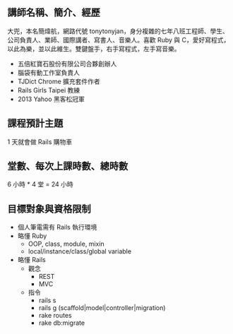 ## 講師名稱、簡介、經歷

大兜，本名簡煒航，網路代號 tonytonyjan，身分複雜的七年八班工程師、學生、公司負責人、業師、國際講者、寫書人、音樂人。喜歡 Ruby 與 C，愛好寫程式，以此為樂，並以此維生。雙鍵盤手，右手寫程式，左手寫音樂。

- 五倍紅寶石股份有限公司合夥創辦人
- 腦袋有動工作室負責人
- TJDict Chrome 擴充套件作者
- Rails Girls Taipei 教練
- 2013 Yahoo 黑客松冠軍

## 課程預計主題

1 天就會做 Rails 購物車

## 堂數、每次上課時數、總時數

6 小時 * 4 堂 = 24 小時

## 目標對象與資格限制

- 個人筆電需有 Rails 執行環境
- 略懂 Ruby
  - OOP, class, module, mixin
  - local/instance/class/global variable
- 略懂 Rails
  - 觀念
    - REST
    - MVC
  - 指令
    - rails s
    - rails g (scaffold|model|controller|migration)
    - rake routes
    - rake db:migrate